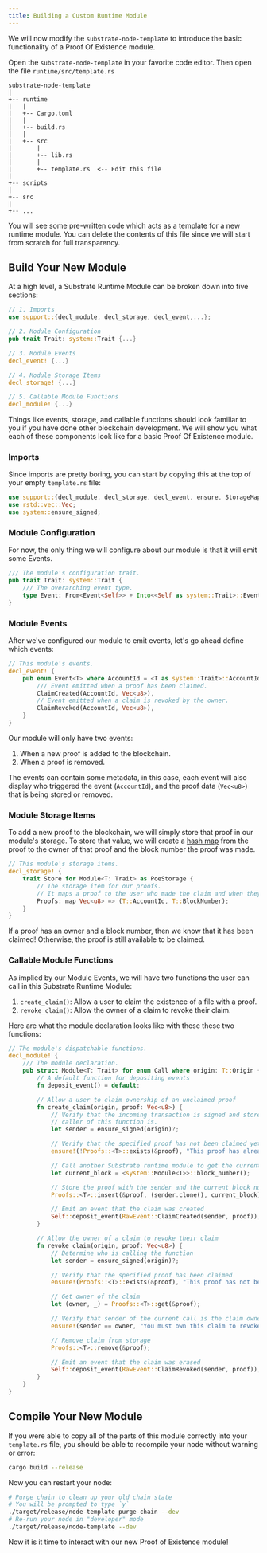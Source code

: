 ```yaml
---
title: Building a Custom Runtime Module
---
```


We will now modify the `substrate-node-template` to introduce the basic
functionality of a Proof Of Existence module.

Open the `substrate-node-template` in your favorite code editor. Then open the
file `runtime/src/template.rs`

```
substrate-node-template
|
+-- runtime
|   |
|   +-- Cargo.toml
|   |
|   +-- build.rs
|   |
|   +-- src
|       |
|       +-- lib.rs
|       |
|       +-- template.rs  <-- Edit this file
|
+-- scripts
|
+-- src
|
+-- ...
```

You will see some pre-written code which acts as a template for a new runtime
module. You can delete the contents of this file since we will start from
scratch for full transparency.

## Build Your New Module

At a high level, a Substrate Runtime Module can be broken down into five
sections:

```rust
// 1. Imports
use support::{decl_module, decl_storage, decl_event,...};

// 2. Module Configuration
pub trait Trait: system::Trait {...}

// 3. Module Events
decl_event! {...}

// 4. Module Storage Items
decl_storage! {...}

// 5. Callable Module Functions
decl_module! {...}
```

Things like events, storage, and callable functions should look familiar to you
if you have done other blockchain development. We will show you what each of
these components look like for a basic Proof Of Existence module.

### Imports

Since imports are pretty boring, you can start by copying this at the top of
your empty `template.rs` file:

```rust 
use support::{decl_module, decl_storage, decl_event, ensure, StorageMap};
use rstd::vec::Vec;
use system::ensure_signed;
```

### Module Configuration

For now, the only thing we will configure about our module is that it will emit
some Events.

```rust 
/// The module's configuration trait.
pub trait Trait: system::Trait {
    /// The overarching event type.
    type Event: From<Event<Self>> + Into<<Self as system::Trait>::Event>;
}
```

### Module Events

After we've configured our module to emit events, let's go ahead define which events:

```rust
// This module's events.
decl_event! {
    pub enum Event<T> where AccountId = <T as system::Trait>::AccountId {
        /// Event emitted when a proof has been claimed.
        ClaimCreated(AccountId, Vec<u8>),
        // Event emitted when a claim is revoked by the owner.
        ClaimRevoked(AccountId, Vec<u8>),
    }
}
```

Our module will only have two events:
1. When a new proof is added to the blockchain.
2. When a proof is removed.

The events can contain some metadata, in this case, each event will also display
who triggered the event (`AccountId`), and the proof data (`Vec<u8>`) that is
being stored or removed.

### Module Storage Items

To add a new proof to the blockchain, we will simply store that proof in our
module's storage. To store that value, we will create a [hash
map](https://en.wikipedia.org/wiki/Hash_table) from the proof to the owner of
that proof and the block number the proof was made.

```rust
// This module's storage items.
decl_storage! {
    trait Store for Module<T: Trait> as PoeStorage {
        // The storage item for our proofs.
        // It maps a proof to the user who made the claim and when they made it.
        Proofs: map Vec<u8> => (T::AccountId, T::BlockNumber);
    }
}
```

If a proof has an owner and a block number, then we know that it has been claimed! Otherwise, the
proof is still available to be claimed.

### Callable Module Functions

As implied by our Module Events, we will have two functions the user can call in
this Substrate Runtime Module:

1. `create_claim()`: Allow a user to claim the existence of a file with a proof.
2. `revoke_claim()`: Allow the owner of a claim to revoke their claim.

Here are what the module declaration looks like with these these two functions:

```rust
// The module's dispatchable functions.
decl_module! {
    /// The module declaration.
    pub struct Module<T: Trait> for enum Call where origin: T::Origin {
        // A default function for depositing events
        fn deposit_event() = default;

        // Allow a user to claim ownership of an unclaimed proof
        fn create_claim(origin, proof: Vec<u8>) {
            // Verify that the incoming transaction is signed and store who the
            // caller of this function is.
            let sender = ensure_signed(origin)?;

            // Verify that the specified proof has not been claimed yet
            ensure!(!Proofs::<T>::exists(&proof), "This proof has already been claimed.");

            // Call another Substrate runtime module to get the current block number
            let current_block = <system::Module<T>>::block_number();

            // Store the proof with the sender and the current block number
            Proofs::<T>::insert(&proof, (sender.clone(), current_block));

            // Emit an event that the claim was created
            Self::deposit_event(RawEvent::ClaimCreated(sender, proof));
        }

        // Allow the owner of a claim to revoke their claim
        fn revoke_claim(origin, proof: Vec<u8>) {
            // Determine who is calling the function
            let sender = ensure_signed(origin)?;

            // Verify that the specified proof has been claimed
            ensure!(Proofs::<T>::exists(&proof), "This proof has not been stored yet.");

            // Get owner of the claim
            let (owner, _) = Proofs::<T>::get(&proof);

            // Verify that sender of the current call is the claim owner
            ensure!(sender == owner, "You must own this claim to revoke it.");

            // Remove claim from storage
            Proofs::<T>::remove(&proof);

            // Emit an event that the claim was erased
            Self::deposit_event(RawEvent::ClaimRevoked(sender, proof));
        }
    }
}
```

## Compile Your New Module

If you were able to copy all of the parts of this module correctly into your
`template.rs` file, you should be able to recompile your node without warning or
error:

```bash
cargo build --release
```

Now you can restart your node:

```bash
# Purge chain to clean up your old chain state
# You will be prompted to type `y`
./target/release/node-template purge-chain --dev
# Re-run your node in "developer" mode
./target/release/node-template --dev
```

Now it is it time to interact with our new Proof of Existence module!
